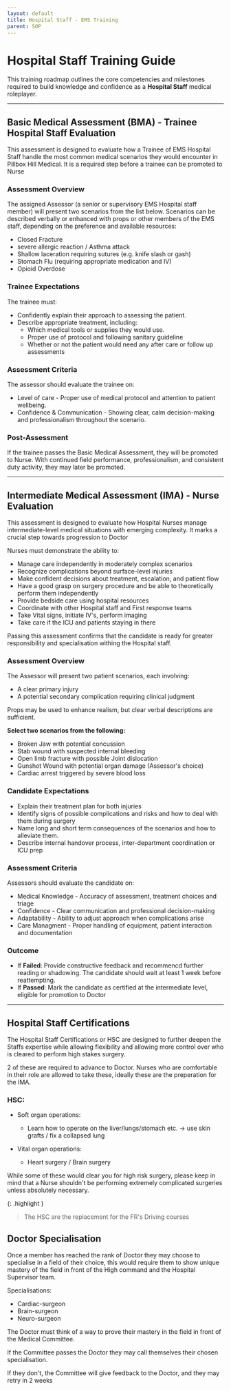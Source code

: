 ```yaml
---
layout: default
title: Hospital Staff - EMS Training
parent: SOP
---
```


# Hospital Staff Training Guide

This training roadmap outlines the core competencies and milestones required to build knowledge and confidence as a **Hospital Staff** medical roleplayer.

---

## Basic Medical Assessment (BMA) - Trainee Hospital Staff Evaluation

This assessment is designed to evaluate how a Trainee of EMS Hospital Staff handle the most common medical scenarios they would encounter in Pillbox Hill Medical. It is a required step before a trainee can be promoted to Nurse

### Assessment Overview

The assigned Assessor (a senior or supervisory EMS Hospital staff member) will present two scenarios from the list below. Scenarios can be described verbally or enhanced with props or other members of the EMS staff, depending on the preference and available resources:
- Closed Fracture
- severe allergic reaction / Asthma attack
- Shallow laceration requiring sutures (e.g. knife slash or gash)
- Stomach Flu (requiring appropriate medication and IV)
- Opioid Overdose

### Trainee Expectations

The trainee must:

- Confidently explain their approach to assessing the patient.
- Describe appropriate treatment, including:
  - Which medical tools or supplies they would use.
  - Proper use of protocol and following sanitary guideline
  - Whether or not the patient would need any after care or follow up assessments

### Assessment Criteria

The assessor should evaluate the trainee on:

- Level of care - Proper use of medical protocol and attention to patient wellbeing.
- Confidence & Communication - Showing clear, calm decision-making and professionalism throughout the scenario.

###  Post-Assessment
If the trainee passes the Basic Medical Assessment, they will be promoted to Nurse. With continued field performance, professionalism, and consistent duty activity, they may later be promoted.

---

## Intermediate Medical Assessment (IMA) - Nurse Evaluation

This assessment is designed to evaluate how Hospital Nurses manage intermediate-level medical situations with emerging complexity. It marks a crucial step towards progression to Doctor

Nurses must demonstrate the ability to:
- Manage care independently in moderately complex scenarios
- Recognize complications beyond surface-level injuries
- Make confident decisions about treatment, escalation, and patient flow
- Have a good grasp on surgery procedure and be able to theoretically perform them independently
- Provide bedside care using hospital resources
- Coordinate with other Hospital staff and First response teams
- Take Vital signs, initiate IV's, perform imaging
- Take care if the ICU and patients staying in there

Passing this assessment confirms that the candidate is ready for greater responsibility and specialisation withing the Hospital staff.

### Assessment Overview

The Assessor will present two patient scenarios, each involving:
- A clear primary injury
- A potential secondary complication requiring clinical judgment

Props may be used to enhance realism, but clear verbal descriptions are sufficient.

**Select two scenarios from the following:**
- Broken Jaw with potential concussion
- Stab wound with suspected internal bleeding
- Open limb fracture with possible Joint dislocation
- Gunshot Wound with potential organ damage (Assessor's choice)
- Cardiac arrest triggered by severe blood loss

### Candidate Expectations

- Explain their treatment plan for both injuries
- Identify signs of possible complications and risks and how to deal with them during surgery
- Name long and short term consequences of the scenarios and how to alleviate them.
- Describe internal handover process, inter-department coordination or ICU prep

### Assessment Criteria

Assessors should evaluate the candidate on:

- Medical Knowledge - Accuracy of assessment, treatment choices and triage
- Confidence - Clear communication and professional decision-making
- Adaptability - Ability to adjust approach when complications arise
- Care Managment - Proper handling of equipment, patient interaction and documentation

### Outcome
- If **Failed**: Provide constructive feedback and recommencd further reading or shadowing. The candidate should wait at least 1 week before reattempting.
- If **Passed**: Mark the candidate as certified at the intermediate level, eligible for promotion to Doctor

---

## Hospital Staff Certifications

The Hospital Staff Certifications or HSC are designed to further deepen the Staffs expertise while allowing flexibility and allowing more control over who is cleared to perform high stakes surgery.

2 of these are required to advance to Doctor. Nurses who are comfortable in their role are allowed to take these, ideally these are the preperation for the IMA.

### HSC:

- Soft organ operations:
  - Learn how to operate on the liver/lungs/stomach etc. -> use skin grafts / fix a collapsed lung

- Vital organ operations:
  - Heart surgery / Brain surgery

While some of these would clear you for high risk surgery, please keep in mind that a Nurse shouldn't be performing extremely complicated surgeries unless absolutely necessary.

{: .highlight }
> The HSC are the replacement for the FR's Driving courses

## Doctor Specialisation

Once a member has reached the rank of Doctor they may choose to specialise in a field of their choice, this would require them to show unique mastery of the field in front of the High command and the Hospital Supervisor team.

Specialisations:
- Cardiac-surgeon
- Brain-surgeon
- Neuro-surgeon

The Doctor must think of a way to prove their mastery in the field in front of the Medical Committee.

If the Committee passes the Doctor they may call themselves their chosen specialisation.

If they don't, the Committee will give feedback to the Doctor, and they may retry in 2 weeks